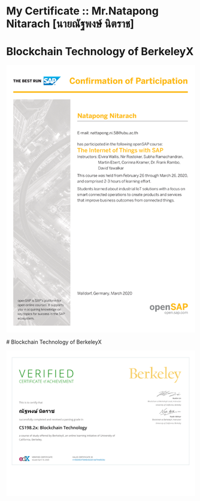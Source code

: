 My Certificate ::  Mr.Natapong Nitarach [นายณัฐพงษ์ นิตราช]
=========================================
# Blockchain Technology of BerkeleyX
<p align="center"><img src="https://raw.githubusercontent.com/natnaov8/Certificate_NatapongNitarach/master/Certificate/png/iot4_ConfirmationOfParticipation-1.png"></p>
# Blockchain Technology of BerkeleyX
<p align="center"><img src="https://raw.githubusercontent.com/natnaov8/Certificate_NatapongNitarach/master/Certificate/png/BerkeleyX%20CS198.2x%20Certificate%20_%20edX-1.png"></p>
